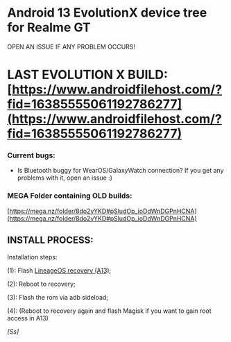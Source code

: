 # Android 13 EvolutionX device tree for Realme GT
 OPEN AN ISSUE IF ANY PROBLEM OCCURS!

# LAST EVOLUTION X BUILD: [https://www.androidfilehost.com/?fid=16385555061192786277](https://www.androidfilehost.com/?fid=16385555061192786277)







### Current bugs:
- Is Bluetooth buggy for WearOS/GalaxyWatch connection? If you get any problems with it, open an issue :)


### MEGA Folder containing OLD builds:
[https://mega.nz/folder/8do2yYKD#pSludOp_ioDdWnDGPnHCNA](https://mega.nz/folder/8do2yYKD#pSludOp_ioDdWnDGPnHCNA)


## INSTALL PROCESS:

Installation steps:
  
  (1): Flash [LineageOS recovery (A13)](https://github.com/pjgowtham/android_device_realme_cupidr/releases/download/lineage-20.0-20230721-UNOFFICIAL-cupidr/recovery_lineage-20.0-20230721-UNOFFICIAL-cupidr.zip);
  
  (2): Reboot to recovery;
  
  (3): Flash the rom via adb sideload;
  
  (4): (Reboot to recovery again and flash Magisk if you want to gain root access in A13)

_[Ss]_
